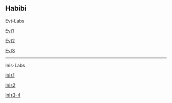 Habibi
---------------------------------------
Evt-Labs

[Evt1](https://splendorous-marshmallow-3bfdcc.netlify.app/evt1/evt1)

[Evt2](https://splendorous-marshmallow-3bfdcc.netlify.app/evt2/evt2)

[Evt3](https://splendorous-marshmallow-3bfdcc.netlify.app/evt3/3_lab_evt)

---------------------------------------
Inis-Labs

[Inis1](https://splendorous-marshmallow-3bfdcc.netlify.app/inis-lab1/)

[Inis2](https://splendorous-marshmallow-3bfdcc.netlify.app/inis-lab2/2.html)

[Inis3-4](https://splendorous-marshmallow-3bfdcc.netlify.app/inis-lab3/3.html)
